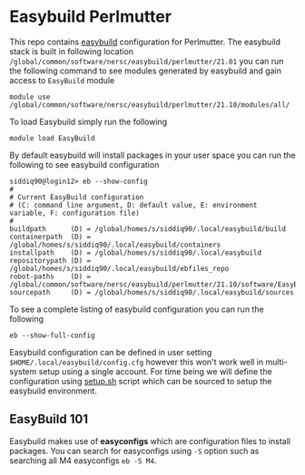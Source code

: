 # Easybuild Perlmutter

This repo contains [easybuild](https://docs.easybuild.io/en/latest/) configuration for Perlmutter. The easybuild stack is built in following location `/global/common/software/nersc/easybuild/perlmutter/21.01` you can run the following command to see modules generated by easybuild and gain access to `EasyBuild` module

```
module use /global/common/software/nersc/easybuild/perlmutter/21.10/modules/all/
```

To load Easybuild simply run the following

```
module load EasyBuild
```

By default easybuild will install packages in your user space you can run the following to see easybuild configuration

```
siddiq90@login12> eb --show-config
#
# Current EasyBuild configuration
# (C: command line argument, D: default value, E: environment variable, F: configuration file)
#
buildpath      (D) = /global/homes/s/siddiq90/.local/easybuild/build
containerpath  (D) = /global/homes/s/siddiq90/.local/easybuild/containers
installpath    (D) = /global/homes/s/siddiq90/.local/easybuild
repositorypath (D) = /global/homes/s/siddiq90/.local/easybuild/ebfiles_repo
robot-paths    (D) = /global/common/software/nersc/easybuild/perlmutter/21.10/software/EasyBuild/4.4.2/easybuild/easyconfigs
sourcepath     (D) = /global/homes/s/siddiq90/.local/easybuild/sources
```

To see a complete listing of easybuild configuration you can run the following

```
eb --show-full-config
```

Easybuild configuration can be defined in user setting `$HOME/.local/easybuild/config.cfg` however this won't work well in multi-system setup using a single account. For time being we will define the configuration
using [setup.sh](https://software.nersc.gov/NERSC/easybuild/-/blob/main/setup.sh) script which can be sourced to setup the easybuild environment.

## EasyBuild 101

Easybuild makes use of **easyconfigs** which are configuration files to install packages. You can search for easyconfigs using `-S` option such as searching all M4 easyconfigs ``eb -S M4``.

